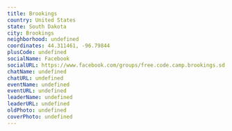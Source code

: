 ```yaml
---
title: Brookings
country: United States
state: South Dakota
city: Brookings
neighborhood: undefined
coordinates: 44.311461, -96.79844
plusCode: undefined
socialName: Facebook
socialURL: https://www.facebook.com/groups/free.code.camp.brookings.sd
chatName: undefined
chatURL: undefined
eventName: undefined
eventURL: undefined
leaderName: undefined
leaderURL: undefined
oldPhoto: undefined
coverPhoto: undefined
---
```

